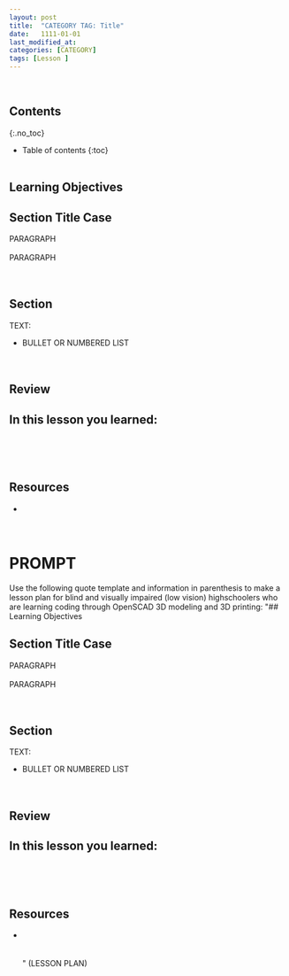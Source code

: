 ```yaml
---
layout: post
title:  "CATEGORY TAG: Title"
date:   1111-01-01
last_modified_at: 
categories: [CATEGORY]
tags: [Lesson ]
---
```

<br>

## Contents
{:.no_toc}
* Table of contents
{:toc}
<br><br>

## Learning Objectives

## Section Title Case 
PARAGRAPH
<br><br>
PARAGRAPH
<br><br><br>

## Section
TEXT:
- BULLET OR NUMBERED LIST
<br><br><br>


## Review
In this lesson you learned:
- 
<br><br><br>

## Resources
- []()
<br><br><br>




# PROMPT 
Use the following quote template and information in parenthesis to make a lesson plan for blind and visually impaired (low vision) highschoolers who are learning coding through OpenSCAD 3D modeling and 3D printing:  "## Learning Objectives

## Section Title Case 
PARAGRAPH
<br><br>
PARAGRAPH
<br><br><br>

## Section
TEXT:
- BULLET OR NUMBERED LIST
<br><br><br>


## Review
In this lesson you learned:
- 
<br><br><br>

## Resources
- []()
<br><br><br>"  (LESSON PLAN)